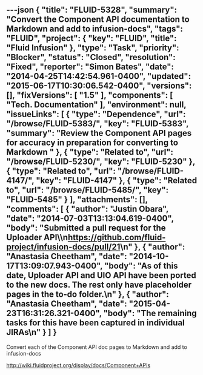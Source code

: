 ---json
{
  "title": "FLUID-5328",
  "summary": "Convert the Component API documentation to Markdown and add to infusion-docs",
  "tags": "FLUID",
  "project": {
    "key": "FLUID",
    "title": "Fluid Infusion"
  },
  "type": "Task",
  "priority": "Blocker",
  "status": "Closed",
  "resolution": "Fixed",
  "reporter": "Simon Bates",
  "date": "2014-04-25T14:42:54.961-0400",
  "updated": "2015-06-17T10:30:06.542-0400",
  "versions": [],
  "fixVersions": [
    "1.5"
  ],
  "components": [
    "Tech. Documentation"
  ],
  "environment": null,
  "issueLinks": [
    {
      "type": "Dependence",
      "url": "/browse/FLUID-5383/",
      "key": "FLUID-5383",
      "summary": "Review the Component API pages for accuracy in preparation for converting to Markdown "
    },
    {
      "type": "Related to",
      "url": "/browse/FLUID-5230/",
      "key": "FLUID-5230"
    },
    {
      "type": "Related to",
      "url": "/browse/FLUID-4147/",
      "key": "FLUID-4147"
    },
    {
      "type": "Related to",
      "url": "/browse/FLUID-5485/",
      "key": "FLUID-5485"
    }
  ],
  "attachments": [],
  "comments": [
    {
      "author": "Justin Obara",
      "date": "2014-07-03T13:13:04.619-0400",
      "body": "Submitted a pull request for the Uploader API\\\n<https://github.com/fluid-project/infusion-docs/pull/21>\n"
    },
    {
      "author": "Anastasia Cheetham",
      "date": "2014-10-17T13:09:07.943-0400",
      "body": "As of this date, Uploader API and UIO API have been ported to the new docs. The rest only have placeholder pages in the to-do folder.\n"
    },
    {
      "author": "Anastasia Cheetham",
      "date": "2015-04-23T16:31:26.321-0400",
      "body": "The remaining tasks for this have been captured in individual JIRAs\n"
    }
  ]
}
---
Convert each of the Component API doc pages to Markdown and add to infusion-docs

<http://wiki.fluidproject.org/display/docs/Component+APIs>

        